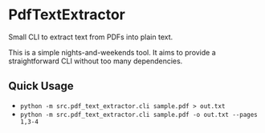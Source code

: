 # PdfTextExtractor

Small CLI to extract text from PDFs into plain text.

This is a simple nights-and-weekends tool. It aims to
provide a straightforward CLI without too many dependencies.

## Quick Usage
- `python -m src.pdf_text_extractor.cli sample.pdf > out.txt`
- `python -m src.pdf_text_extractor.cli sample.pdf -o out.txt --pages 1,3-4`
